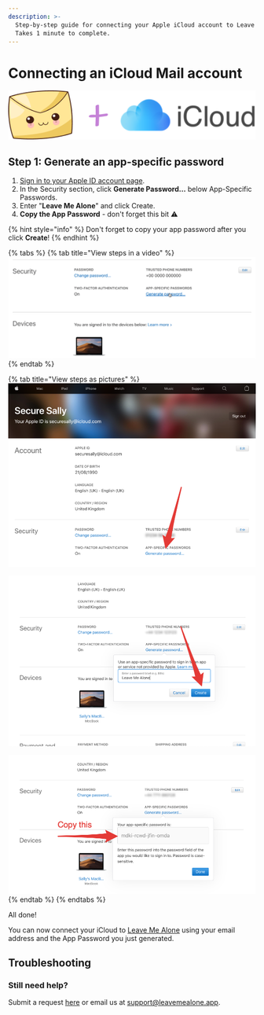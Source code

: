 ```yaml
---
description: >-
  Step-by-step guide for connecting your Apple iCloud account to Leave Me Alone.
  Takes 1 minute to complete.
---
```


# Connecting an iCloud Mail account

![](../.gitbook/assets/image.png)

## Step 1: Generate an app-specific password

1. [Sign in to your Apple ID account page](https://appleid.apple.com/account/home).
2. In the Security section, click **Generate Password...** below App-Specific Passwords.
3. Enter "**Leave Me Alone**" and click Create.
4. **Copy the App Password** - don't forget this bit ️⚠️

{% hint style="info" %}
Don't forget to copy your app password after you click **Create**!
{% endhint %}

{% tabs %}
{% tab title="View steps in a video" %}
![](../.gitbook/assets/1-generate-app-password.gif)
{% endtab %}

{% tab title="View steps as pictures" %}
![Click Generate password...](../.gitbook/assets/step1%20%281%29.png)

![Enter &quot;Leave Me Alone&quot; and click Create](../.gitbook/assets/step2%20%282%29.png)

![Copy the app password](../.gitbook/assets/step3%20%281%29.png)
{% endtab %}
{% endtabs %}

All done!

You can now connect your iCloud to [Leave Me Alone](https://leavemealone.app/) using your email address and the App Password you just generated.

## Troubleshooting

### Still need help?

Submit a request [here](https://leavemealone.app/feedback) or email us at [support@leavemealone.app](mailto:support@leavemealone.app).

